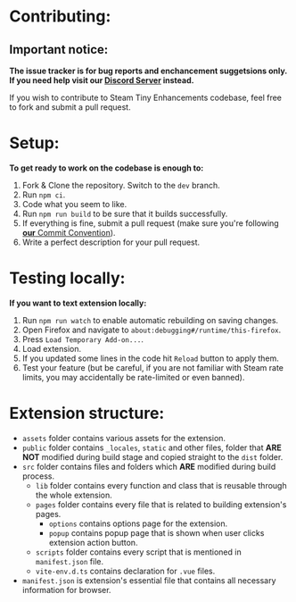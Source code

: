 # Contributing:
## Important notice:
**The issue tracker is for bug reports and enchancement suggetsions only. If you need help visit our [Discord Server]() instead.**

If you wish to contribute to Steam Tiny Enhancements codebase, feel free to fork and submit a pull request.

# Setup:
**To get ready to work on the codebase is enough to:**
1. Fork & Clone the repository. Switch to the `dev` branch.
2. Run `npm ci`.
3. Code what you seem to like.
4. Run `npm run build` to be sure that it builds successfully.
5. If everything is fine, submit a pull request (make sure you're following [**our** Commit Convention](./COMMIT_CONVENTION.md)).
6. Write a perfect description for your pull request.

# Testing locally:
**If you want to text extension locally:**
1. Run `npm run watch` to enable automatic rebuilding on saving changes.
2. Open Firefox and navigate to `about:debugging#/runtime/this-firefox`.
3. Press `Load Temporary Add-on...`.
4. Load extension.
5. If you updated some lines in the code hit `Reload` button to apply them.
6. Test your feature (but be careful, if you are not familiar with Steam rate limits, you may accidentally be rate-limited or even banned).

# Extension structure:
* `assets` folder contains various assets for the extension.
* `public` folder contains `_locales`, `static` and other files, folder that **ARE NOT** modified during build stage and copied straight to the `dist` folder.
* `src` folder contains files and folders which **ARE** modified during build process.
    * `lib` folder contains every function and class that is reusable through the whole extension.
    * `pages` folder contains every file that is related to building extension's pages.
        * `options` contains options page for the extension.
        * `popup` contains popup page that is shown when user clicks extension action button.
    * `scripts` folder contains every script that is mentioned in `manifest.json` file.
    * `vite-env.d.ts` contains declaration for `.vue` files.
* `manifest.json` is extension's essential file that contains all necessary information for browser.